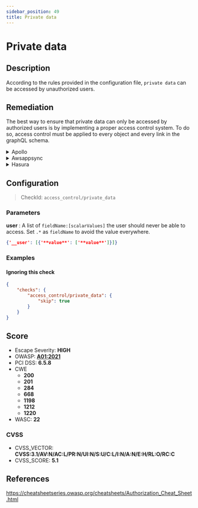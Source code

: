 ```yaml
---
sidebar_position: 49
title: Private data
---
```


# Private data

## Description

According to the rules provided in the configuration file, `private data` can be accessed by unauthorized users.

## Remediation

The best way to ensure that private data can only be accessed by authorized users is by implementing a proper access control system.
To do so, access control must be applied to every object and every link in the graphQL schema.


<details>
    <summary>Apollo</summary>

See [Apollo's Access Control documentation](https://www.apollographql.com/docs/apollo-server/security/authentication/#in-resolvers).
For large scale applications, you'll want to use a specific package like [GraphQL Shield](https://github.com/maticzav/graphql-shield) for quick and easy Access Control management.


</details>

<details>
    <summary>Awsappsync</summary>

Appsync provides several methods for protecting critical information.
- To learn more on implementing fine-grained access control, head over to https://docs.aws.amazon.com/appsync/latest/devguide/security-authz.html#fine-grained-access-control.


</details>

<details>
    <summary>Hasura</summary>

See Hasura's detailed [documentation for Authorization Management](https://hasura.io/docs/latest/graphql/core/auth/authorization/permission-rules/).


</details>

## Configuration

> CheckId: `access_control/private_data`

### Parameters


**user** : A list of `fieldName:[scalarValues]` the user should never be able to access. Set `.*` as `fieldName` to avoid the value everywhere.

```json
{'__user': [{'**value**': ['**value**']}]}
```




### Examples


#### Ignoring this check

```json
{
    "checks": {
        "access_control/private_data": {
            "skip": true
        }
    }
}
```




## Score

- Escape Severity: **<span className="high-severity">HIGH</span>**
- OWASP: **[A01:2021](https://owasp.org/Top10/A01_2021-Broken_Access_Control/)**
- PCI DSS: **6.5.8**
- CWE
  - **200**
  - **201**
  - **284**
  - **668**
  - **1198**
  - **1212**
  - **1220**
- WASC: **22**



### CVSS

- CVSS_VECTOR: **CVSS:3.1/AV:N/AC:L/PR:N/UI:N/S:U/C:L/I:N/A:N/E:H/RL:O/RC:C**
- CVSS_SCORE: **5.1**

## References

https://cheatsheetseries.owasp.org/cheatsheets/Authorization_Cheat_Sheet.html
